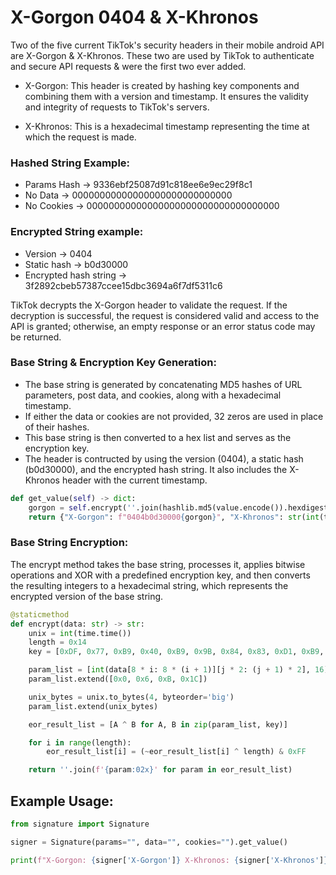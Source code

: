 # X-Gorgon 0404 & X-Khronos

Two of the five current TikTok's security headers in their mobile android API are X-Gorgon & X-Khronos. These two are used by TikTok to authenticate and secure API requests & were the first two ever added.

- X-Gorgon: This header is created by hashing key components and combining them with a version and timestamp. It ensures the validity and integrity of requests to TikTok's servers.

- X-Khronos: This is a hexadecimal timestamp representing the time at which the request is made.

### Hashed String Example: 
- Params Hash -> 9336ebf25087d91c818ee6e9ec29f8c1 
- No Data -> 00000000000000000000000000000  
- No Cookies -> 00000000000000000000000000000000000

### Encrypted String example:
- Version -> 0404
- Static hash -> b0d30000
- Encrypted hash string -> 3f2892cbeb57387ccee15dbc3694a6f7df5311c6

TikTok decrypts the X-Gorgon header to validate the request. If the decryption is successful, the request is considered valid and access to the API is granted; otherwise, an empty response or an error status code may be returned.

### Base String & Encryption Key Generation:

- The base string is generated by concatenating MD5 hashes of URL parameters, post data, and cookies, along with a hexadecimal timestamp.
- If either the data or cookies are not provided, 32 zeros are used in place of their hashes.
- This base string is then converted to a hex list and serves as the encryption key.
- The header is contructed by using the version (0404), a static hash (b0d30000), and the encrypted hash string. It also includes the X-Khronos header with the current timestamp.

```py
def get_value(self) -> dict:
    gorgon = self.encrypt(''.join(hashlib.md5(value.encode()).hexdigest() if value else "0" * 32 for value in [self.params, self.data, self.cookies]))
    return {"X-Gorgon": f"0404b0d30000{gorgon}", "X-Khronos": str(int(time.time()))}
```
  
### Base String Encryption:

The encrypt method takes the base string, processes it, applies bitwise operations and XOR with a predefined encryption key, and then converts the resulting integers to a hexadecimal string, which represents the encrypted version of the base string.

```py
@staticmethod
def encrypt(data: str) -> str:
    unix = int(time.time())
    length = 0x14
    key = [0xDF, 0x77, 0xB9, 0x40, 0xB9, 0x9B, 0x84, 0x83, 0xD1, 0xB9, 0xCB, 0xD1, 0xF7, 0xC2, 0xB9, 0x85, 0xC3, 0xD0, 0xFB, 0xC3]

    param_list = [int(data[8 * i: 8 * (i + 1)][j * 2: (j + 1) * 2], 16) for i in range(3) for j in range(4)]
    param_list.extend([0x0, 0x6, 0xB, 0x1C])

    unix_bytes = unix.to_bytes(4, byteorder='big')
    param_list.extend(unix_bytes)

    eor_result_list = [A ^ B for A, B in zip(param_list, key)]

    for i in range(length):
        eor_result_list[i] = (~eor_result_list[i] ^ length) & 0xFF

    return ''.join(f'{param:02x}' for param in eor_result_list)
```

## Example Usage:

```py
from signature import Signature

signer = Signature(params="", data="", cookies="").get_value()

print(f"X-Gorgon: {signer['X-Gorgon']} X-Khronos: {signer['X-Khronos']}")
```
